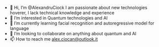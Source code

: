 - 👋 Hi, I’m @AlexandruCiock I am passionate about new technologies hoverer, I lack technical knowledge and experience
- 👀 I’m interested in Quantum technologies and AI
- 🌱 I’m currently learning facial recognition and autoregressive model for language
- 💞️ I’m looking to collaborate on anything about quantum and AI
- 📫 How to reach me alex.ciocan@outlook.it

<!---
AlexandruCiock/AlexandruCiock is a ✨ special ✨ repository because its `README.md` (this file) appears on your GitHub profile.
You can click the Preview link to take a look at your changes.
--->
